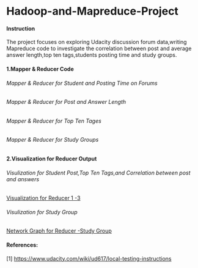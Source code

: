 Hadoop-and-Mapreduce-Project
============================

#### Instruction

The project focuses on exploring Udacity discussion forum data,writing Mapreduce code to 
investigate the correlation between post and average answer length,top ten tags,students posting time and study groups.


#### 1.Mapper & Reducer Code

###### Mapper & Reducer for Student and Posting Time on Forums
###### Mapper & Reducer for Post and Answer Length
###### Mapper & Reducer for Top Ten Tages
###### Mapper & Reducer for Study Groups

#### 2.Visualization for Reducer Output

###### Visulization for Student Post,Top Ten Tags,and Correlation between post and answers
<a href="https://rawgit.com/ryanyoung2014/Hadoop-and-Mapreduce-Project/master/hadoop-and-mapreduce.html">Visualization for Reducer 1 -3 </a>

###### Visulization for Study Group
<a href="https://github.com/ryanyoung2014/Hadoop-Project/blob/master/Network%20Graph.png">Network Graph for Reducer -Study Group </a>

#### References:

[1] https://www.udacity.com/wiki/ud617/local-testing-instructions







